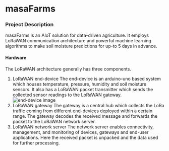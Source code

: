 # masaFarms
### Project Description
masaFarms is an AIoT solution for data-driven agriculture. It employs LoRaWAN communication architecture and powerful machine learning algorithms to make soil moisture predictions for up-to 5 days in advance.

#### Hardware
The LoRaWAN architecture generally has three components.

 1. LoRaWAN end-device
The end-device is an arduino-uno based system which houses temperature, pressure, humidity and soil moisture sensors. It also has a LoRaWAN packet transmitter which sends the collected sensor readings to the LoRaWAN gateway.
![end-device image](https://github.com/haile-leul/masaFarms/blob/main/img/IMG_20210816_210706.jpg)
 2. LoRaWAN gateway
The gateway is a central hub which collects the LoRa traffic coming from different end-devices deployed within a certain range. The gateway decodes the received message and forwards the packet to the LoRaWAN network server.
 3. LoRaWAN network server
The network server enables connectivity, management, and monitoring of devices, gateways and end-user applications. Here the received packet is unpacked and the data used for further processing.

